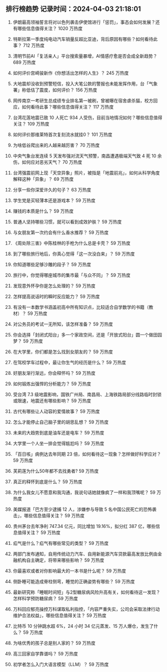 
## 排行榜趋势 记录时间：2024-04-03 21:18:01
  
  1. 伊朗最高领袖誓言将对以色列袭击伊使馆进行「惩罚」，事态会如何发展？还有哪些信息值得关注？ 1020 万热度
    
  2. 特斯拉第一季度纯电动汽车销量反超比亚迪，背后原因有哪些？如何看待此事？ 712 万热度
    
  3. 清明节前AI「复活亲人」平台搜索量暴增，AI情感疗愈是否会成全新趋势？ 689 万热度
    
  4. 如何评价宫崎骏新作《你想活出怎样的人生》？ 245 万热度
    
  5. 大地震却没收到预警短信，投入大笔公款的警报也未能发挥作用，台「气象署」称低估了震度，如何评价？ 156 万热度
    
  6. 网传南京一考研生总成绩专业排名第一被刷，曾被曝在宿舍虐杀猫，校方回应，如何看待此事？哪些信息值得关注？ 117 万热度
    
  7. 台湾花莲地震已致 10 人死亡 934 人受伤，目前当地情况如何？哪些信息值得关注？ 109 万热度
    
  8. 如何评价那维莱特首次复刻流水就挂0？ 101 万热度
    
  9. 为啥低谷爬出来的人越来越厉害？ 70 万热度
    
  10. 中央气象台发连续 5 天发布强对流天气预警，南昌遭遇极端天气致 4 死 10 余伤，如何应对恶劣天气？ 70 万热度
    
  11. 台湾强震前网上现「天空异象」照片，被指是「地震前兆」，如何从科学角度解释这种「异象」？ 69 万热度
    
  12. 分享一些你深爱许久的句子？ 63 万热度
    
  13. 学生党是买轻薄本还是游戏本？ 59 万热度
    
  14. 赚钱的本质是什么？ 59 万热度
    
  15. 普通人坚持哪些习惯，就可以看到成效护肤？ 59 万热度
    
  16. 与女朋友第一次约会有什么香水推荐？ 59 万热度
    
  17. 《周处除三害》中陈桂林的手枪为什么总是卡壳？ 59 万热度
    
  18. 到了哪些旅行地后，你真心觉得「这一次没白来」？ 59 万热度
    
  19. 你知道哪些足够沙雕的段子？ 59 万热度
    
  20. 旅行中，你觉得哪座城市的集市最「与众不同」？ 59 万热度
    
  21. 发现意外怀孕你是怎么处理的？ 59 万热度
    
  22. 怎样提高说话时的瞬时反应能力？ 59 万热度
    
  23. 有没有一本数学书涵盖初高中所有知识点，比较适合自学数学的书籍（教材）？ 59 万热度
    
  24. 对公务员的考试一无所知，该怎样准备？ 59 万热度
    
  25. 你会选择「封闭式阳台」多一个家政空间，还是「开放式阳台」圆一个做田园梦？ 59 万热度
    
  26. 在大学里，你们都是怎么找到女朋友的？ 59 万热度
    
  27. 在驾校学车过程中，最让你生气的经历是什么？ 59 万热度
    
  28. 好朋友渐行渐远，你会释怀吗？ 59 万热度
    
  29. 如何锻炼出强悍的分析能力？ 59 万热度
    
  30. 受台湾 7.3 级地震影响，国铁广州局、南昌局、上海铁路局部分线路临时封锁或限速，地震还有哪些影响？ 59 万热度
    
  31. 古代有哪些让人动容的爱情故事？ 59 万热度
    
  32. 怎么才能停止自己脑子里的胡思乱想？ 59 万热度
    
  33. 未来的大趋势到底是油车还是电车？ 59 万热度
    
  34. 大学里一个人坐一排会觉得尴尬吗？ 59 万热度
    
  35. 「百日咳」病例达去年同期 23 倍，如何看待这一现象？怎样做好科学应对？ 59 万热度
    
  36. 芙莉莲为什么50年都不去找勇者? 59 万热度
    
  37. 真正的释怀到底是什么？ 59 万热度
    
  38. 为什么我女儿不愿意和我沟通，我说句话她就像疯了一样和我顶嘴呢？ 59 万热度
    
  39. 美媒报道「巴方至少逮捕 12 人，涉嫌参与导致 5 名中国公民死亡的恐怖袭击」，哪些信息值得关注？ 59 万热度
    
  40. 贵州茅台去年净利 747.34 亿元，同比增加 19.16%，拟分红 387 亿，哪些信息值得关注？ 59 万热度
    
  41. 疝气是什么？疝气有哪些常见的类型？ 59 万热度
    
  42. 两部门发布通知，自用传统动力汽车、自用新能源汽车贷款最高发放比例由金融机构自主确定，将带来哪些影响？ 59 万热度
    
  43. 你最喜欢或者对你影响最大的一本书是什么呢？ 59 万热度
    
  44. 侧卧睡可能造成脊柱侧弯，睡觉的正确姿势有哪些？ 59 万热度
    
  45. 最新研究称「睡眠时间短」与2型糖尿病风险升高有关，如何看待这一发现？怎样科学预防糖尿病？ 59 万热度
    
  46. 万科回应郁亮操控万科谋取私利指控，「内容严重失实，公司会采取法律行动维护合法权益」，哪些信息值得关注？ 59 万热度
    
  47. 比特币 10 分钟跳水超 6%，24 小时 34 亿元蒸发、15 万人爆仓，发生了什么？ 59 万热度
    
  48. 为啥优秀的孩子总是别人家的？ 59 万热度
    
  49. 高三回家自学靠谱吗？ 59 万热度
    
  50. 初学者怎么入门大语言模型（LLM）？ 59 万热度
    